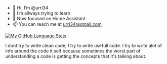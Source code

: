 - 👋 Hi, I’m @urri34
- 🌱 I’m allways trying to learn
- 💞️ Now focused on Home Assistant
- 📫 You can reach me at urri34@gmail.com

[![My GitHub Language Stats](https://github-readme-stats.vercel.app/api/top-langs/?username=urri34&langs_count=5&theme=tokyonight)]()

I dont try to write clean code, I try to write usefull code. I try to write alot of info around the code it self because sometimes the worst part of understanding a code is getting the concepts that it's talking about.
